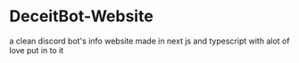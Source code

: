 # DeceitBot-Website
 a clean discord bot's info website made in next js and typescript with alot of love put in to it
